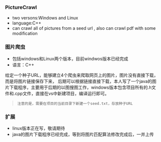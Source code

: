 ### PictureCrawl
* two versons:Windows and Linux
* language:C++
* can crawl all of pictures from a seed url , also can crawl pdf with some modification

### 图片爬虫
* 包括windows和Linux两个版本，目前windwos版本已经完成
* 语言：C++

给定一个种子URL，能够建立4个爬虫来爬取网页上的图片，图片没有直接下载，而是将图片链接保存下来，
后期可以根据链接直接下载，本人写了一个java的图片下载程序，主要用于后期的以图搜图工作，windows版本包含项目所有的.h文件和.cpp文件，直接在vs中新建项目，编译运行即可。
>`注意的是，需要在项目的当前目录下新建一个seed.txt，存放种子URL`

### 扩展
* linux版本正在写，敬请期待
* java的图片下载程序已经完成，等到将图片匹配算法修改完成后，一并上传
